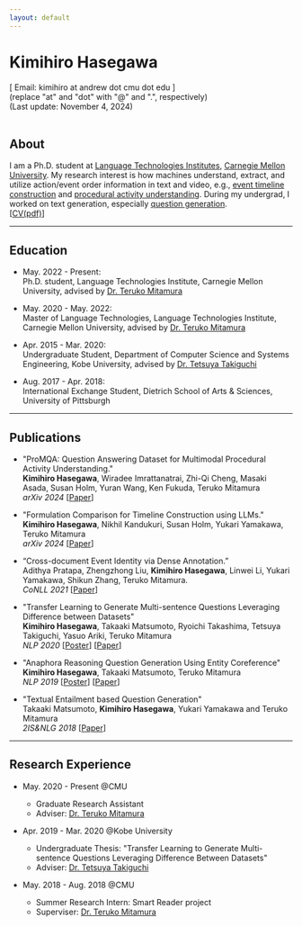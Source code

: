 ```yaml
---
layout: default
---
```


# Kimihiro Hasegawa
[ Email: kimihiro at andrew dot cmu dot edu ]<br/>
(replace "at" and "dot" with "@" and ".", respectively)<br/>
(Last update: November 4, 2024)<br/><br/>

## About
I am a Ph.D. student at [Language Technologies Institutes](https://www.lti.cs.cmu.edu/), [Carnegie Mellon University](https://www.cmu.edu/). 
My research interest is how machines understand, extract, and utilize action/event order information in text and video, e.g., [event timeline construction](https://arxiv.org/abs/2403.00990) and [procedural activity understanding](https://arxiv.org/abs/2410.22211). 
During my undergrad, I worked on text generation, especially [question generation](https://www.anlp.jp/proceedings/annual_meeting/2020/pdf_dir/P5-26.pdf). <br>
[[CV(pdf)](https://drive.google.com/file/d/1fGAvWT2AmVUpuLq5hNzCks8o8zg_ZxzG/view?usp=sharing)]

<!-- ### _News_ -->

***
<!-- <br/> -->
## Education
- May. 2022 - Present: <br />
  Ph.D. student, Language Technologies Institute, Carnegie Mellon University, advised by [Dr. Teruko Mitamura](http://www.cs.cmu.edu/~teruko/)
  
- May. 2020 - May. 2022: <br/>
  Master of Language Technologies, Language Technologies Institute, Carnegie Mellon University, advised by [Dr. Teruko Mitamura](http://www.cs.cmu.edu/~teruko/)

- Apr. 2015 - Mar. 2020: <br/>
  Undergraduate Student, Department of Computer Science and Systems Engineering, Kobe University, advised by [Dr. Tetsuya Takiguchi](http://www.me.cs.scitec.kobe-u.ac.jp/~takigu/)

- Aug. 2017 - Apr. 2018: <br/>
  International Exchange Student, Dietrich School of Arts & Sciences, University of Pittsburgh

***
<!-- <br/> -->
## Publications
- "ProMQA: Question Answering Dataset for Multimodal Procedural Activity Understanding." <br/>
  __Kimihiro Hasegawa__, Wiradee Imrattanatrai, Zhi-Qi Cheng, Masaki Asada, Susan Holm, Yuran Wang, Ken Fukuda, Teruko Mitamura<br/>
  _arXiv 2024_ [[Paper](https://arxiv.org/abs/2410.22211)]
  
- "Formulation Comparison for Timeline Construction using LLMs." <br/>
  __Kimihiro Hasegawa__, Nikhil Kandukuri, Susan Holm, Yukari Yamakawa, Teruko Mitamura<br/>
  _arXiv 2024_ [[Paper](https://arxiv.org/abs/2403.00990)]
  
- “Cross-document Event Identity via Dense Annotation.” <br/> 
  Adithya Pratapa, Zhengzhong Liu, __Kimihiro Hasegawa__, Linwei Li, Yukari Yamakawa, Shikun
Zhang, Teruko Mitamura.<br/>
  _CoNLL 2021_ [[Paper](https://aclanthology.org/2021.conll-1.39/)]

- "Transfer Learning to Generate Multi-sentence Questions Leveraging Difference between Datasets"<br/>
  __Kimihiro Hasegawa__, Takaaki Matsumoto, Ryoichi Takashima, Tetsuya Takiguchi, Yasuo Ariki, Teruko Mitamura<br/>
  _NLP 2020_ [[Poster](https://drive.google.com/file/d/1icHQc61CXhp-nS1lZLuxd0rke1Rbk3B9/view?usp=sharing)] [[Paper](https://www.anlp.jp/proceedings/annual_meeting/2020/pdf_dir/P5-26.pdf)]

- "Anaphora Reasoning Question Generation Using Entity Coreference"<br/>
  __Kimihiro Hasegawa__, Takaaki Matsumoto, Teruko Mitamura<br/>
  _NLP 2019_ [[Poster](https://drive.google.com/file/d/1LlrQe4RhtwODTitexcz3iuEYe4J_qlo3/view?usp=sharing)] [[Paper](http://www.anlp.jp/proceedings/annual_meeting/2019/pdf_dir/P5-18.pdf)]

- "Textual Entailment based Question Generation"<br/>
  Takaaki Matsumoto, __Kimihiro Hasegawa__, Yukari Yamakawa and Teruko Mitamura<br/>
  _2IS&NLG 2018_ [[Paper](https://www.aclweb.org/anthology/W18-6704)]

***
<!-- <br/> -->
## Research Experience
- May. 2020 - Present @CMU <br/>
  - Graduate Research Assistant
  - Adviser: [Dr. Teruko Mitamura](http://www.cs.cmu.edu/~teruko/)

- Apr. 2019 - Mar. 2020 @Kobe University <br/>
  - Undergraduate Thesis: "Transfer Learning to Generate Multi-sentence Questions Leveraging Difference Between Datasets"
  - Adviser: [Dr. Tetsuya Takiguchi](http://www.me.cs.scitec.kobe-u.ac.jp/~takigu/)

- May. 2018 - Aug. 2018 @CMU <br/>
  - Summer Research Intern: Smart Reader project
  - Superviser: [Dr. Teruko Mitamura](http://www.cs.cmu.edu/~teruko/)
